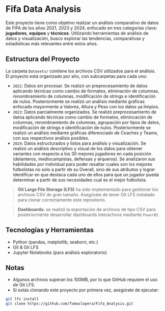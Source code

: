 # Fifa Data Analysis

Este proyecto tiene como objetivo realizar un análisis comparativo de datos de FIFA de los años 2021, 2023 y 2024, enfocado en tres categorías clave: **jugadores**, **equipos** y **técnicos**. Utilizando herramientas de análisis de datos y visualización, busco explorar las tendencias, comparativas y estadísticas más relevantes entre estos años.

## Estructura del Proyecto

La carpeta `Datasets/` contiene los archivos CSV utilizados para el análisis. El proyecto está organizado por año, con subcarpetas para cada uno:

- `2021`: Datos sin procesar. Se realizó un preprocesamiento de datos aplicando técnicas como cambio de formatos, eliminación de columnas, renombramiento de columnas, modificación de strings e identificación de nulos. Posteriormente se realizó un análisis mediante gráficas enfocado mayormente a Valores, Altura y Peso con los datos ya limpios. 
- `2023`: Datos parcialmente organizados. Se realizó preprocesamiento de datoa aplicando técnicas como cambio de formatos, elimincación de columnas, renombramiento de columnas, agrupación por tipos de datos, modificación de strings e identificación de nulos. Posteriormente se realizó un análisis mediante gráficas diferenciado de Coaches y Teams, con sus respectivos análisis posibles. 
- `2024`: Datos estructurados y listos para análisis y visualización. Se realizó un análisis descriptivo y visual de los datos para obtener variantes con respecto a los 30 mejores jugadores en cada posición (delanteros, mediocampistas, defensas y arqueros). Se analizaron sus habilidades por individual para poder resaltar cuales son los mejores futbolistas no solo a partir de su Overall, sino de sus atributos y lograr identificar en que destaca cada uno de ellos para que un jugador pueda determinar a partir de sus necesidades cual es el mejor futbolista.

> **Git Large File Storage (LFS)** ha sido implementado para gestionar los archivos CSV de gran tamaño. Asegúrate de tener Git LFS instalado para clonar correctamente este repositorio.

> **Dashboards:** se realizó la exportación de archivos de tipo CSV para posteriormente desarrollar dashboards interactivos mediante `PowerBI`

## Tecnologías y Herramientas

- Python (pandas, matplotlib, seaborn, etc.)
- Git & Git LFS
- Jupyter Notebooks (para análisis exploratorio)

## Notas

- Algunos archivos superan los 100MB, por lo que GitHub requiere el uso de Git LFS.
- Si estás clonando este proyecto por primera vez, asegúrate de ejecutar:

```bash
git lfs install
git clone https://github.com/Tomaslopera/Fifa_Analysis.git
```

